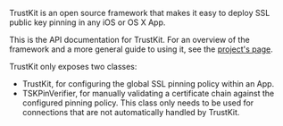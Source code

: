TrustKit is an open source framework that makes it easy to deploy SSL public key
pinning in any iOS or OS X App.


This is the API documentation for TrustKit. For an overview of the framework and
a more general guide to using it, see the [project's
page](https://datatheorem.github.io/TrustKit).

TrustKit only exposes two classes:

* TrustKit, for configuring the global SSL pinning policy within an App.
* TSKPinVerifier, for manually validating a certificate chain against the
configured pinning policy. This class only needs to be used for connections
that are not automatically handled by TrustKit.
